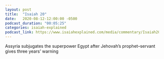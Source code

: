 ```yaml
---
layout: post
title:  "Isaiah 20"
date:   2020-08-12-12:00:00 -0500
podcast_duration: "00:05:25"
categories: isaiah-explained
podcast_link: https://www.isaiahexplained.com/media/commentary/Isaiah20.mp3
---
```

Assyria subjugates the superpower Egypt after Jehovah’s prophet–servant gives three years’ warning
